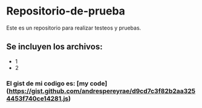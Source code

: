 # Repositorio-de-prueba
Este es un repositorio para realizar testeos y pruebas.

## Se incluyen los archivos:
* 1
* 2

### El gist de mi codigo es: [my code] (https://gist.github.com/andrespereyrae/d9cd7c3f82b2aa3254453f740ce14281.js)
